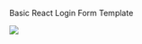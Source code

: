 Basic React Login Form Template

<img src="https://github.com/tatoline/basic_react_login_form_template/blob/master/view.gif" max-width="80%" />